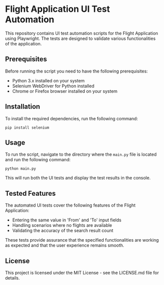 # Flight Application UI Test Automation
This repository contains UI test automation scripts for the Flight Application using Playwright. The tests are designed to validate various functionalities of the application. 

## Prerequisites
Before running the script you need to have the following prerequisites:

* Python 3.x installed on your system
* Selenium WebDriver for Python installed
* Chrome or Firefox browser installed on your system

## Installation
To install the required dependencies, run the following command:

```pip install selenium```

## Usage
To run the script, navigate to the directory where the `main.py` file is located and run the following command:

```python main.py```

This will run both the UI tests and display the test results in the console.

## Tested Features

The automated UI tests cover the following features of the Flight Application:

- Entering the same value in 'From' and 'To' input fields
- Handling scenarios where no flights are available
- Validating the accuracy of the search result count

These tests provide assurance that the specified functionalities are working as expected and that the user experience remains smooth.

## License
This project is licensed under the MIT License - see the LICENSE.md file for details.
